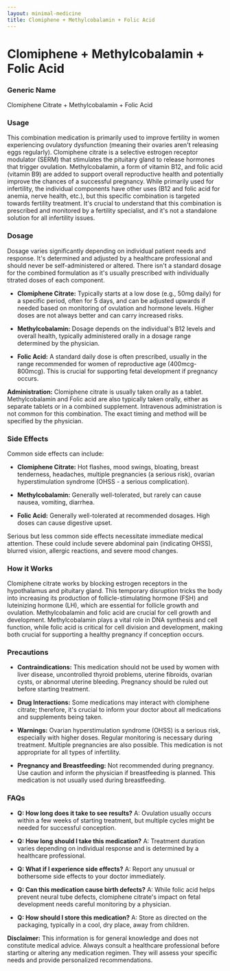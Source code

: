 ```yaml
---
layout: minimal-medicine
title: Clomiphene + Methylcobalamin + Folic Acid
---
```


# Clomiphene + Methylcobalamin + Folic Acid
### Generic Name

Clomiphene Citrate + Methylcobalamin + Folic Acid


### Usage

This combination medication is primarily used to improve fertility in women experiencing ovulatory dysfunction (meaning their ovaries aren't releasing eggs regularly).  Clomiphene citrate is a selective estrogen receptor modulator (SERM) that stimulates the pituitary gland to release hormones that trigger ovulation. Methylcobalamin, a form of vitamin B12, and folic acid (vitamin B9) are added to support overall reproductive health and potentially improve the chances of a successful pregnancy.  While primarily used for infertility, the individual components have other uses (B12 and folic acid for anemia, nerve health, etc.), but this specific combination is targeted towards fertility treatment.  It's crucial to understand that this combination is prescribed and monitored by a fertility specialist, and it's not a standalone solution for all infertility issues.


### Dosage

Dosage varies significantly depending on individual patient needs and response.  It's determined and adjusted by a healthcare professional and should never be self-administered or altered. There isn't a standard dosage for the combined formulation as it's usually prescribed with individually titrated doses of each component.


* **Clomiphene Citrate:**  Typically starts at a low dose (e.g., 50mg daily) for a specific period, often for 5 days, and can be adjusted upwards if needed based on monitoring of ovulation and hormone levels.  Higher doses are not always better and can carry increased risks.

* **Methylcobalamin:** Dosage depends on the individual's B12 levels and overall health, typically administered orally in a dosage range determined by the physician.

* **Folic Acid:** A standard daily dose is often prescribed, usually in the range recommended for women of reproductive age (400mcg-800mcg).  This is crucial for supporting fetal development if pregnancy occurs.


**Administration:**  Clomiphene citrate is usually taken orally as a tablet. Methylcobalamin and Folic acid are also typically taken orally, either as separate tablets or in a combined supplement.  Intravenous administration is not common for this combination.  The exact timing and method will be specified by the physician.


### Side Effects

Common side effects can include:

* **Clomiphene Citrate:** Hot flashes, mood swings, bloating, breast tenderness, headaches, multiple pregnancies (a serious risk), ovarian hyperstimulation syndrome (OHSS - a serious complication).

* **Methylcobalamin:** Generally well-tolerated, but rarely can cause nausea, vomiting, diarrhea.

* **Folic Acid:** Generally well-tolerated at recommended dosages.  High doses can cause digestive upset.

Serious but less common side effects necessitate immediate medical attention. These could include severe abdominal pain (indicating OHSS), blurred vision, allergic reactions, and severe mood changes.


### How it Works

Clomiphene citrate works by blocking estrogen receptors in the hypothalamus and pituitary gland. This temporary disruption tricks the body into increasing its production of follicle-stimulating hormone (FSH) and luteinizing hormone (LH), which are essential for follicle growth and ovulation. Methylcobalamin and folic acid are crucial for cell growth and development.  Methylcobalamin plays a vital role in DNA synthesis and cell function, while folic acid is critical for cell division and development, making both crucial for supporting a healthy pregnancy if conception occurs.


### Precautions

* **Contraindications:**  This medication should not be used by women with liver disease, uncontrolled thyroid problems, uterine fibroids, ovarian cysts, or abnormal uterine bleeding.  Pregnancy should be ruled out before starting treatment.

* **Drug Interactions:**  Some medications may interact with clomiphene citrate; therefore, it's crucial to inform your doctor about all medications and supplements being taken.

* **Warnings:**  Ovarian hyperstimulation syndrome (OHSS) is a serious risk, especially with higher doses. Regular monitoring is necessary during treatment. Multiple pregnancies are also possible.  This medication is not appropriate for all types of infertility.

* **Pregnancy and Breastfeeding:**  Not recommended during pregnancy. Use caution and inform the physician if breastfeeding is planned.  This medication is not usually used during breastfeeding.


### FAQs

* **Q: How long does it take to see results?**  A:  Ovulation usually occurs within a few weeks of starting treatment, but multiple cycles might be needed for successful conception.

* **Q: How long should I take this medication?** A: Treatment duration varies depending on individual response and is determined by a healthcare professional.

* **Q: What if I experience side effects?** A:  Report any unusual or bothersome side effects to your doctor immediately.  

* **Q:  Can this medication cause birth defects?** A:  While folic acid helps prevent neural tube defects, clomiphene citrate's impact on fetal development needs careful monitoring by a physician.

* **Q: How should I store this medication?** A: Store as directed on the packaging, typically in a cool, dry place, away from children.


**Disclaimer:** This information is for general knowledge and does not constitute medical advice. Always consult a healthcare professional before starting or altering any medication regimen.  They will assess your specific needs and provide personalized recommendations.

